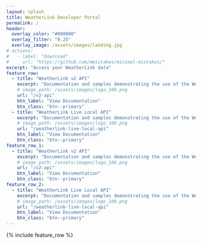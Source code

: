```yaml
---
layout: splash
title: WeatherLink Developer Portal
permalink: /
header:
  overlay_color: "#000000"
  overlay_filter: "0.25"
  overlay_image: /assets/images/landing.jpg
# actions:
#   - label: "Download"
#     url: "https://github.com/mmistakes/minimal-mistakes/"
excerpt: "Access your WeatherLink data"
feature_row:
  - title: "WeatherLink v2 API"
    excerpt: "Documentation and samples demonstrating the use of the WeatherLink v2 API"
    # image_path: /assets/images/logo_108.png
    url: "/v2-api"
    btn_label: "View Documentation"
    btn_class: "btn--primary"
  - title: "WeatherLink Live Local API"
    excerpt: "Documentation and samples demonstrating the use of the WeatherLink Live Local API"
    # image_path: /assets/images/logo_108.png
    url: "/weatherlink-live-local-api"
    btn_label: "View Documentation"
    btn_class: "btn--primary"
feature_row_1:
  - title: "WeatherLink v2 API"
    excerpt: "Documentation and samples demonstrating the use of the WeatherLink v2 API"
    # image_path: /assets/images/logo_108.png
    url: "/v2-api"
    btn_label: "View Documentation"
    btn_class: "btn--primary"
feature_row_2:
  - title: "WeatherLink Live Local API"
    excerpt: "Documentation and samples demonstrating the use of the WeatherLink Live Local API"
    # image_path: /assets/images/logo_108.png
    url: "/weatherlink-live-local-api"
    btn_label: "View Documentation"
    btn_class: "btn--primary"
---
```


{% include feature_row %}

<!--
{% include feature_row id="feature_row_1" type="left" %}
-->
<!--
{% include feature_row id="feature_row_2" type="left" %}
-->
